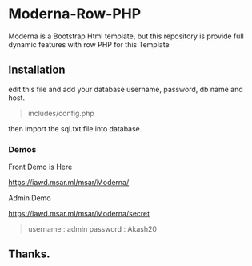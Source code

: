 # Moderna-Row-PHP
Moderna is a Bootstrap Html template, but this repository is provide full dynamic features with row PHP for this Template 

## Installation

edit this file and add your database username, password, db name and host.
>includes/config.php 

then import the sql.txt file into database.

### Demos

Front Demo is Here

https://iawd.msar.ml/msar/Moderna/

Admin Demo

https://iawd.msar.ml/msar/Moderna/secret

> username : admin
> password : Akash20

## Thanks.
